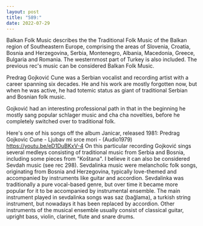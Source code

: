 ```yaml
---
layout: post
title: "589:"
date: 2022-07-29
---
```


Balkan Folk Music describes the the Traditional Folk Music of the Balkan region of Southeastern Europe, comprising the areas of Slovenia, Croatia, Bosnia and Herzegovina, Serbia, Montenegro, Albania, Macedonia, Greece, Bulgaria and Romania. The westernmost part of Turkey is also included. The previous rec's music can be considered Balkan Folk Music.

Predrag Gojković Cune was a Serbian vocalist and recording artist with a career spanning six decades. He and his work are mostly forgotten now, but when he was active, he had totemic status as giant of traditional Serbian and Bosnian folk music.

Gojković had an interesting professional path in that in the beginning he mostly sang popular schlager music and cha cha novelties, before he completely switched over to traditional folk.

Here's one of his songs off the album Janicar, released 1981:
 Predrag Gojkovic Cune - Ljubav mi srce mori - (Audio1979)
https://youtu.be/eD1DuBKxV-4
On this particular recording Gojković sings several medleys consisting of traditional music from Serbia and Bosnia, including some pieces from "Koštana". I believe it can also be considered Sevdah music (see rec 298). Sevdalinka music were melancholic folk songs, originating from Bosnia and Herzegovina, typically love-themed and accompanied by instruments like guitar and accordion. Sevdalinka was traditionally a pure vocal-based genre, but over time it became more popular for it to be accompanied by instrumental ensemble. The main instrument played in sevdalinka songs was saz (bağlama), a turkish string instrument, but nowadays it has been replaced by accordion. Other instruments of the musical ensemble usually consist of classical guitar, upright bass, violin, clarinet, flute and snare drums.

